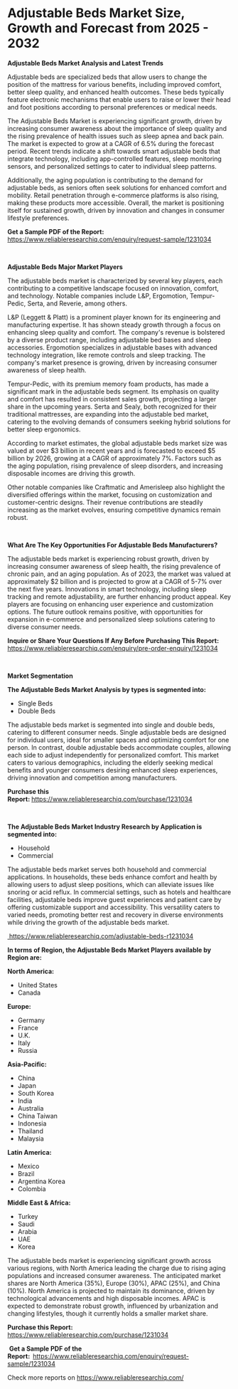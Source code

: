 <p><h1>Adjustable Beds Market Size, Growth and Forecast from 2025 - 2032</h1></p><p><strong>Adjustable Beds Market Analysis and Latest Trends</strong></p>
<p><p>Adjustable beds are specialized beds that allow users to change the position of the mattress for various benefits, including improved comfort, better sleep quality, and enhanced health outcomes. These beds typically feature electronic mechanisms that enable users to raise or lower their head and foot positions according to personal preferences or medical needs.</p><p>The Adjustable Beds Market is experiencing significant growth, driven by increasing consumer awareness about the importance of sleep quality and the rising prevalence of health issues such as sleep apnea and back pain. The market is expected to grow at a CAGR of 6.5% during the forecast period. Recent trends indicate a shift towards smart adjustable beds that integrate technology, including app-controlled features, sleep monitoring sensors, and personalized settings to cater to individual sleep patterns.</p><p>Additionally, the aging population is contributing to the demand for adjustable beds, as seniors often seek solutions for enhanced comfort and mobility. Retail penetration through e-commerce platforms is also rising, making these products more accessible. Overall, the market is positioning itself for sustained growth, driven by innovation and changes in consumer lifestyle preferences.</p></p>
<p><strong>Get a Sample PDF of the Report:&nbsp;</strong> <a href="https://www.reliableresearchiq.com/enquiry/request-sample/1231034?utm_campaign=2275&utm_medium=2&utm_source=Github&utm_content=ia&utm_term=06022025&utm_id=adjustable-beds">https://www.reliableresearchiq.com/enquiry/request-sample/1231034</a></p>
<p>&nbsp;</p>
<p><strong>Adjustable Beds Major Market Players</strong></p>
<p><p>The adjustable beds market is characterized by several key players, each contributing to a competitive landscape focused on innovation, comfort, and technology. Notable companies include L&P, Ergomotion, Tempur-Pedic, Serta, and Reverie, among others.</p><p>L&P (Leggett & Platt) is a prominent player known for its engineering and manufacturing expertise. It has shown steady growth through a focus on enhancing sleep quality and comfort. The company's revenue is bolstered by a diverse product range, including adjustable bed bases and sleep accessories. Ergomotion specializes in adjustable bases with advanced technology integration, like remote controls and sleep tracking. The company's market presence is growing, driven by increasing consumer awareness of sleep health.</p><p>Tempur-Pedic, with its premium memory foam products, has made a significant mark in the adjustable beds segment. Its emphasis on quality and comfort has resulted in consistent sales growth, projecting a larger share in the upcoming years. Serta and Sealy, both recognized for their traditional mattresses, are expanding into the adjustable bed market, catering to the evolving demands of consumers seeking hybrid solutions for better sleep ergonomics.</p><p>According to market estimates, the global adjustable beds market size was valued at over $3 billion in recent years and is forecasted to exceed $5 billion by 2026, growing at a CAGR of approximately 7%. Factors such as the aging population, rising prevalence of sleep disorders, and increasing disposable incomes are driving this growth.</p><p>Other notable companies like Craftmatic and Amerisleep also highlight the diversified offerings within the market, focusing on customization and customer-centric designs. Their revenue contributions are steadily increasing as the market evolves, ensuring competitive dynamics remain robust.</p></p>
<p>&nbsp;</p>
<p><strong>What Are The Key Opportunities For Adjustable Beds Manufacturers?</strong></p>
<p><p>The adjustable beds market is experiencing robust growth, driven by increasing consumer awareness of sleep health, the rising prevalence of chronic pain, and an aging population. As of 2023, the market was valued at approximately $2 billion and is projected to grow at a CAGR of 5-7% over the next five years. Innovations in smart technology, including sleep tracking and remote adjustability, are further enhancing product appeal. Key players are focusing on enhancing user experience and customization options. The future outlook remains positive, with opportunities for expansion in e-commerce and personalized sleep solutions catering to diverse consumer needs.</p></p>
<p><strong>Inquire or Share Your Questions If Any Before Purchasing This Report:</strong> <a href="https://www.reliableresearchiq.com/enquiry/pre-order-enquiry/1231034?utm_campaign=2275&utm_medium=2&utm_source=Github&utm_content=ia&utm_term=06022025&utm_id=adjustable-beds">https://www.reliableresearchiq.com/enquiry/pre-order-enquiry/1231034</a></p>
<p>&nbsp;</p>
<p><strong>Market Segmentation</strong></p>
<p><strong>The Adjustable Beds Market Analysis by types is segmented into:</strong></p>
<p><ul><li>Single Beds</li><li>Double Beds</li></ul></p>
<p><p>The adjustable beds market is segmented into single and double beds, catering to different consumer needs. Single adjustable beds are designed for individual users, ideal for smaller spaces and optimizing comfort for one person. In contrast, double adjustable beds accommodate couples, allowing each side to adjust independently for personalized comfort. This market caters to various demographics, including the elderly seeking medical benefits and younger consumers desiring enhanced sleep experiences, driving innovation and competition among manufacturers.</p></p>
<p><strong>Purchase this Report:&nbsp;</strong><a href="https://www.reliableresearchiq.com/purchase/1231034?utm_campaign=2275&utm_medium=2&utm_source=Github&utm_content=ia&utm_term=06022025&utm_id=adjustable-beds">https://www.reliableresearchiq.com/purchase/1231034</a></p>
<p>&nbsp;</p>
<p><strong>The Adjustable Beds Market Industry Research by Application is segmented into:</strong></p>
<p><ul><li>Household</li><li>Commercial</li></ul></p>
<p><p>The adjustable beds market serves both household and commercial applications. In households, these beds enhance comfort and health by allowing users to adjust sleep positions, which can alleviate issues like snoring or acid reflux. In commercial settings, such as hotels and healthcare facilities, adjustable beds improve guest experiences and patient care by offering customizable support and accessibility. This versatility caters to varied needs, promoting better rest and recovery in diverse environments while driving the growth of the adjustable beds market.</p></p>
<p><a href="https://www.reliableresearchiq.com/adjustable-beds-r1231034?utm_campaign=2275&utm_medium=2&utm_source=Github&utm_content=ia&utm_term=06022025&utm_id=adjustable-beds">&nbsp;https://www.reliableresearchiq.com/adjustable-beds-r1231034</a></p>
<p><strong>In terms of Region, the Adjustable Beds Market Players available by Region are:</strong></p>
<p>
    <p> <strong> North America: </strong>
        <ul>
            <li>United States</li>
            <li>Canada</li>
        </ul>
        </p> 
    <p> <strong> Europe: </strong>
        <ul>
            <li>Germany</li>
            <li>France</li>
            <li>U.K.</li>
            <li>Italy</li>
            <li>Russia</li>
        </ul>
        </p> 
    <p> <strong> Asia-Pacific: </strong>
        <ul>
            <li>China</li>
            <li>Japan</li>
            <li>South Korea</li>
            <li>India</li>
            <li>Australia</li>
            <li>China Taiwan</li>
            <li>Indonesia</li>
            <li>Thailand</li>
            <li>Malaysia</li>
        </ul>
        </p> 
    <p> <strong> Latin America: </strong>
        <ul>
            <li>Mexico</li>
            <li>Brazil</li>
            <li>Argentina Korea</li>
            <li>Colombia</li>
        </ul>
        </p> 
    <p> <strong> Middle East & Africa: </strong>
        <ul>
            <li>Turkey</li>
            <li>Saudi</li>
            <li>Arabia</li>
            <li>UAE</li>
            <li>Korea</li>
        </ul>
    </p>
    </p>
<p><p>The adjustable beds market is experiencing significant growth across various regions, with North America leading the charge due to rising aging populations and increased consumer awareness. The anticipated market shares are North America (35%), Europe (30%), APAC (25%), and China (10%). North America is projected to maintain its dominance, driven by technological advancements and high disposable incomes. APAC is expected to demonstrate robust growth, influenced by urbanization and changing lifestyles, though it currently holds a smaller market share.</p></p>
<p><strong>Purchase this Report: </strong><a href="https://www.reliableresearchiq.com/purchase/1231034?utm_campaign=2275&utm_medium=2&utm_source=Github&utm_content=ia&utm_term=06022025&utm_id=adjustable-beds">https://www.reliableresearchiq.com/purchase/1231034</a></p>
<p>&nbsp;<strong>Get a Sample PDF of the Report:&nbsp;&nbsp;</strong><a href="https://www.reliableresearchiq.com/enquiry/request-sample/1231034?utm_campaign=2275&utm_medium=2&utm_source=Github&utm_content=ia&utm_term=06022025&utm_id=adjustable-beds">https://www.reliableresearchiq.com/enquiry/request-sample/1231034</a></p>
<p><strong></strong></p>
<p>Check more reports on <a href="https://www.reliableresearchiq.com/?utm_campaign=2275&utm_medium=2&utm_source=Github&utm_content=ia&utm_term=06022025&utm_id=adjustable-beds">https://www.reliableresearchiq.com/</a></p>